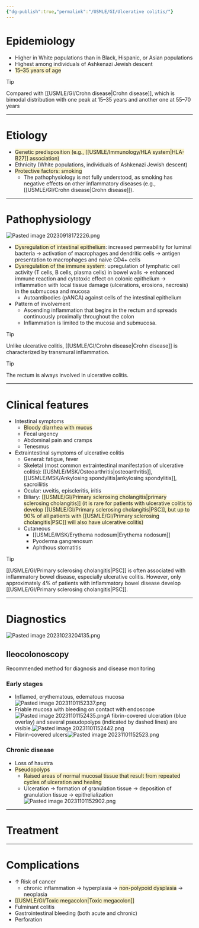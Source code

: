 ```yaml
---
{"dg-publish":true,"permalink":"/USMLE/GI/Ulcerative colitis/"}
---
```


# Epidemiology
- Higher in White populations than in Black, Hispanic, or Asian populations
- Highest among individuals of Ashkenazi Jewish descent
- <span style="background:rgba(240, 200, 0, 0.2)">15–35 years of age</span>
>[!tip] 
>Compared with [[USMLE/GI/Crohn disease\|Crohn disease]], which is bimodal distribution with one peak at 15–35 years and another one at 55–70 years

---
# Etiology
- <span style="background:rgba(240, 200, 0, 0.2)">Genetic predisposition (e.g., [[USMLE/Immunology/HLA system\|HLA-B27]] association)</span>
- Ethnicity (White populations, individuals of Ashkenazi Jewish descent)
- <span style="background:rgba(240, 200, 0, 0.2)">Protective factors: smoking</span>
	- The pathophysiology is not fully understood, as smoking has negative effects on other inflammatory diseases (e.g., [[USMLE/GI/Crohn disease\|Crohn disease]]). 

---
# Pathophysiology
![Pasted image 20230918172226.png](/img/user/appendix/Pasted%20image%2020230918172226.png)
- <span style="background:rgba(240, 200, 0, 0.2)">Dysregulation of intestinal epithelium</span>: increased permeability for luminal bacteria  → activation of macrophages and dendritic cells → antigen presentation to macrophages and naive CD4+ cells
- <span style="background:rgba(240, 200, 0, 0.2)">Dysregulation of the immune system</span>: upregulation of lymphatic cell activity (T cells, B cells, plasma cells) in bowel walls → enhanced immune reaction and cytotoxic effect on colonic epithelium → inflammation with local tissue damage (ulcerations, erosions, necrosis) in the submucosa and mucosa
	- Autoantibodies (pANCA) against cells of the intestinal epithelium
- Pattern of involvement
	- Ascending inflammation that begins in the rectum and spreads continuously proximally throughout the colon 
	- Inflammation is limited to the mucosa and submucosa.
 
 >[!tip] 
>Unlike ulcerative colitis, [[USMLE/GI/Crohn disease\|Crohn disease]] is characterized by transmural inflammation.

>[!tip] 
>The rectum is always involved in ulcerative colitis.

---
# Clinical features
- Intestinal symptoms
	- <span style="background:rgba(240, 200, 0, 0.2)">Bloody diarrhea with mucus</span>
	- Fecal urgency
	- Abdominal pain and cramps
	- Tenesmus
- Extraintestinal symptoms of ulcerative colitis
	- General: fatigue, fever
	- Skeletal (most common extraintestinal manifestation of ulcerative colitis): [[USMLE/MSK/Osteoarthritis\|osteoarthritis]], [[USMLE/MSK/Ankylosing spondylitis\|ankylosing spondylitis]], sacroiliitis
	- Ocular: uveitis, episcleritis, iritis
	- Biliary: <span style="background:rgba(240, 200, 0, 0.2)">[[USMLE/GI/Primary sclerosing cholangitis\|primary sclerosing cholangitis]] (it is rare for patients with ulcerative colitis to develop [[USMLE/GI/Primary sclerosing cholangitis\|PSC]], but up to 90% of all patients with [[USMLE/GI/Primary sclerosing cholangitis\|PSC]] will also have ulcerative colitis)</span>
	- Cutaneous
		- [[USMLE/MSK/Erythema nodosum\|Erythema nodosum]]
		- Pyoderma gangrenosum
		- Aphthous stomatitis

>[!tip] 
>[[USMLE/GI/Primary sclerosing cholangitis\|PSC]] is often associated with inflammatory bowel disease, especially ulcerative colitis. However, only approximately 4% of patients with inflammatory bowel disease develop [[USMLE/GI/Primary sclerosing cholangitis\|PSC]].



---
# Diagnostics
![Pasted image 20231023204135.png](/img/user/appendix/Pasted%20image%2020231023204135.png)
## Ileocolonoscopy
Recommended method for diagnosis and disease monitoring
### Early stages
- Inflamed, erythematous, edematous mucosa![Pasted image 20231101152337.png](/img/user/appendix/Pasted%20image%2020231101152337.png) 
- Friable mucosa with bleeding on contact with endoscope ![Pasted image 20231101152435.png](/img/user/appendix/Pasted%20image%2020231101152435.png)A fibrin-covered ulceration (blue overlay) and several pseudopolyps (indicated by dashed lines) are visible.![Pasted image 20231101152442.png](/img/user/appendix/Pasted%20image%2020231101152442.png)
- Fibrin-covered ulcers![Pasted image 20231101152523.png](/img/user/appendix/Pasted%20image%2020231101152523.png)
### Chronic disease
- Loss of haustra
- <span style="background:rgba(240, 200, 0, 0.2)">Pseudopolyps </span>
	- <span style="background:rgba(240, 200, 0, 0.2)">Raised areas of normal mucosal tissue that result from repeated cycles of ulceration and healing</span>
	- Ulceration → formation of granulation tissue → deposition of granulation tissue → epithelialization![Pasted image 20231101152902.png](/img/user/appendix/Pasted%20image%2020231101152902.png)

---
# Treatment


---
# Complications
- ↑ Risk of cancer
	- chronic inflammation → hyperplasia → <span style="background:rgba(240, 200, 0, 0.2)">non-polypoid dysplasia</span> → neoplasia
- <span style="background:rgba(240, 200, 0, 0.2)">[[USMLE/GI/Toxic megacolon\|Toxic megacolon]]</span>
- Fulminant colitis
- Gastrointestinal bleeding (both acute and chronic)
- Perforation
